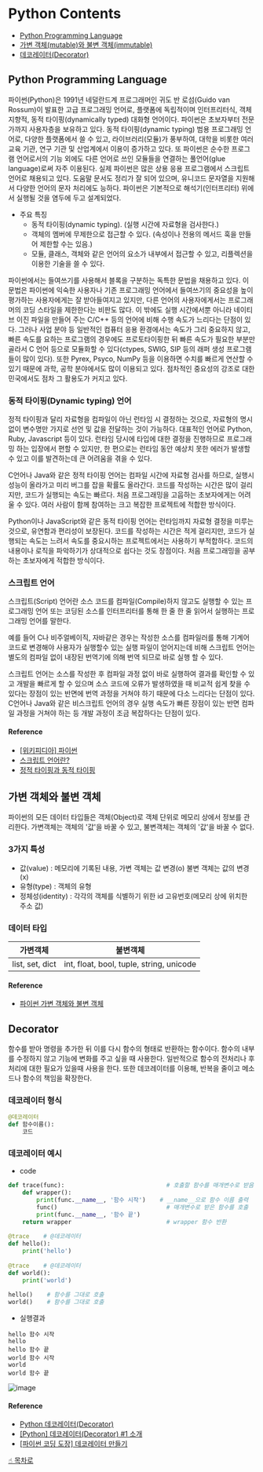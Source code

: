 # Python Contents

- [Python Programming Language](#Python-Programming-Language)
- [가변 객체(mutable)와 불변 객체(immutable)](#가변-객체와-불변-객체)
- [데코레이터(Decorator)](#Decorator)

## Python Programming Language

파이썬(Python)은 1991년 네덜란드계 프로그래머인 귀도 반 로섬(Guido van Rossum)이 발표한 고급 프로그래밍 언어로, 플랫폼에 독립적이며 인터프리터식, 객체지향적, 동적 타이핑(dynamically typed) 대화형 언어이다.
파이썬은 초보자부터 전문가까지 사용자층을 보유하고 있다. 동적 타이핑(dynamic typing) 범용 프로그래밍 언어로, 다양한 플랫폼에서 쓸 수 있고, 라이브러리(모듈)가 풍부하여, 대학을 비롯한 여러 교육 기관, 연구 기관 및 산업계에서 이용이 증가하고 있다. 또 파이썬은 순수한 프로그램 언어로서의 기능 외에도 다른 언어로 쓰인 모듈들을 연결하는 풀언어(glue language)로써 자주 이용된다. 실제 파이썬은 많은 상용 응용 프로그램에서 스크립트 언어로 채용되고 있다. 도움말 문서도 정리가 잘 되어 있으며, 유니코드 문자열을 지원해서 다양한 언어의 문자 처리에도 능하다. 파이썬은 기본적으로 해석기(인터프리터) 위에서 실행될 것을 염두에 두고 설계되었다.

- 주요 특징
  - 동적 타이핑(dynamic typing). (실행 시간에 자료형을 검사한다.)
  - 객체의 멤버에 무제한으로 접근할 수 있다. (속성이나 전용의 메서드 훅을 만들어 제한할 수는 있음.)
  - 모듈, 클래스, 객체와 같은 언어의 요소가 내부에서 접근할 수 있고, 리플렉션을 이용한 기술을 쓸 수 있다.

파이썬에서는 들여쓰기를 사용해서 블록을 구분하는 독특한 문법을 채용하고 있다. 이 문법은 파이썬에 익숙한 사용자나 기존 프로그래밍 언어에서 들여쓰기의 중요성을 높이 평가하는 사용자에게는 잘 받아들여지고 있지만, 다른 언어의 사용자에게서는 프로그래머의 코딩 스타일을 제한한다는 비판도 많다. 이 밖에도 실행 시간에서뿐 아니라 네이티브 이진 파일을 만들어 주는 C/C++ 등의 언어에 비해 수행 속도가 느리다는 단점이 있다. 그러나 사업 분야 등 일반적인 컴퓨터 응용 환경에서는 속도가 그리 중요하지 않고, 빠른 속도를 요하는 프로그램의 경우에도 프로토타이핑한 뒤 빠른 속도가 필요한 부분만 골라서 C 언어 등으로 모듈화할 수 있다(ctypes, SWIG, SIP 등의 래퍼 생성 프로그램들이 많이 있다). 또한 Pyrex, Psyco, NumPy 등을 이용하면 수치를 빠르게 연산할 수 있기 때문에 과학, 공학 분야에서도 많이 이용되고 있다. 점차적인 중요성의 강조로 대한민국에서도 점차 그 활용도가 커지고 있다.

### 동적 타이핑(Dynamic typing) 언어

정적 타이핑과 달리 자료형을 컴파일이 아닌 런타임 시 결정하는 것으로, 자료형의 명시 없이 변수명만 가지로 선언 및 값을 전달하는 것이 가능하다. 대표적인 언어로 Python, Ruby, Javascript 등이 있다. 런타임 당시에 타입에 대한 결정을 진행하므로 프로그래밍 하는 입장에서 편할 수 있지만, 한 편으로는 런타임 동안 예상치 못한 에러가 발생할 수 있고 이를 발견하는데 큰 어려움을 겪을 수 있다.

C언어나 Java와 같은 정적 타이핑 언어는 컴파일 시간에 자료형 검사를 하므로, 실행시 성능이 올라가고 미리 버그를 잡을 확률도 올라간다. 코드를 작성하는 시간은 많이 걸리지만, 코드가 실행되는 속도는 빠르다. 처음 프로그래밍을 고웁하는 초보자에게는 어려울 수 있다. 여러 사람이 함께 참여하는 크고 복잡한 프로젝트에 적합한 방식이다.

Python이나 JavaScript와 같은 동적 타이핑 언어는 런타임까지 자료형 결정을 미루는 것으로, 유연함과 편리성이 보장된다. 코드를 작성하는 시간은 적게 걸리지만, 코드가 실행되는 속도는 느려서 속도를 중요시하는 프로젝트에서는 사용하기 부적합하다. 코드의 내용이나 로직을 파악하기가 상대적으로 쉽다는 것도 장점이다. 처음 프로그래밍을 공부하는 초보자에게 적합한 방식이다.

### 스크립트 언어

스크립트(Script) 언어란 소스 코드를 컴파일(Compile)하지 않고도 실행할 수 있는 프로그래밍 언어 또는 코딩된 소스를 인터프리터를 통해 한 줄 한 줄 읽어서 실행하는 프로그래밍 언어를 말한다.

예를 들어 C나 비주얼베이직, 자바같은 경우는 작성한 소스를 컴파일러를 통해 기계어 코드로 변경해야 사용자가 실행할수 있는 실행 파일이 얻어지는데 비해 스크립트 언어는 별도의 컴파일 없이 내장된 번역기에 의해 번역 되므로 바로 실행 할 수 있다.

스크립트 언어는 소스를 작성한 후 컴파일 과정 없이 바로 실행하여 결과를 확인할 수 있고 개발을 빠르게 할 수 있으며 소스 코드에 오류가 발생하였을 때 비교적 쉽게 찾을 수 있다는 장점이 있는 반면에 번역 과정을 거쳐야 하기 때문에 다소 느리다는 단점이 있다. C언어나 Java와 같은 비스크립트 언어의 경우 실행 속도가 빠른 장점이 있는 반면 컴파일 과정을 거쳐야 하는 등 개발 과정이 조금 복잡하다는 단점이 있다.

#### Reference

- [[위키피디아] 파이썬](https://ko.wikipedia.org/wiki/%ED%8C%8C%EC%9D%B4%EC%8D%AC#cite_ref-5)
- [스크립트 언어란?](https://jokergt.tistory.com/81)
- [정적 타이핑과 동적 타이핑](https://velog.io/@jade_springreen/%EC%A0%95%EC%A0%81-%ED%83%80%EC%9D%B4%ED%95%91%EA%B3%BC-%EB%8F%99%EC%A0%81-%ED%83%80%EC%9D%B4%ED%95%91-1rapuwzx)

## 가변 객체와 불변 객체

파이썬의 모든 데이터 타입들은 객체(Object)로 객체 단위로 메모리 상에서 정보를 관리한다.
가변객체는 객체의 '값'을 바꿀 수 있고, 불변객체는 객체의 '값'을 바꿀 수 없다.

### 3가지 특성

- 값(value) : 메모리에 기록된 내용, 가변 객체는 값 변경(o) 불변 객체는 값의 변경(x)
- 유형(type) : 객체의 유형
- 정체성(identity) : 각각의 객체를 식별하기 위한 id 고유번호(메모리 상에 위치한 주소 값)

### 데이터 타입

|    가변객체     |                 불변객체                 |
| :-------------: | :--------------------------------------: |
| list, set, dict | int, float, bool, tuple, string, unicode |

#### Reference

- [파이썬 가변 객체와 불변 객체](https://chanho-yoon.github.io/python/python-mutable-immutable-object/)

## Decorator

함수를 받아 명령을 추가한 뒤 이를 다시 함수의 형태로 반환하는 함수이다. 함수의 내부를 수정하지 않고 기능에 변화를 주고 싶을 때 사용한다. 일반적으로 함수의 전처리나 후처리에 대한 필요가 있을때 사용을 한다. 또한 데코레이터를 이용해, 반복을 줄이고 메소드나 함수의 책임을 확장한다.

### 데코레이터 형식

```python
@데코레이터
def 함수이름():
    코드
```

### 데코레이터 예시

- code 

```python
def trace(func):                             # 호출할 함수를 매개변수로 받음
    def wrapper():
        print(func.__name__, '함수 시작')    # __name__으로 함수 이름 출력
        func()                               # 매개변수로 받은 함수를 호출
        print(func.__name__, '함수 끝')
    return wrapper                           # wrapper 함수 반환
 
@trace    # @데코레이터
def hello():
    print('hello')
 
@trace    # @데코레이터
def world():
    print('world')
 
hello()    # 함수를 그대로 호출
world()    # 함수를 그대로 호출
```

- 실행결과

```
hello 함수 시작
hello
hello 함수 끝
world 함수 시작
world
world 함수 끝
```

![image](https://user-images.githubusercontent.com/89597066/148893951-628bcc1d-7292-4cfd-9312-083ed973f8ed.png)

#### Reference

- [Python 데코레이터(Decorator)](https://hckcksrl.medium.com/python-%EB%8D%B0%EC%BD%94%EB%A0%88%EC%9D%B4%ED%84%B0-decorator-980fe8ca5276)
- [[Python] 데코레이터(Decorator) #1 소개](https://kukuta.tistory.com/325)
- [[파이썬 코딩 도장] 데코레이터 만들기](https://dojang.io/mod/page/view.php?id=2427)

[☝︎ 목차로](#Python-Contents)